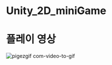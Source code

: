 # Unity_2D_miniGame
#  플레이 영상 #


![pigezgif com-video-to-gif](https://user-images.githubusercontent.com/39197978/50520609-b4a50880-0b04-11e9-9fda-dac9a35ed41d.gif)

